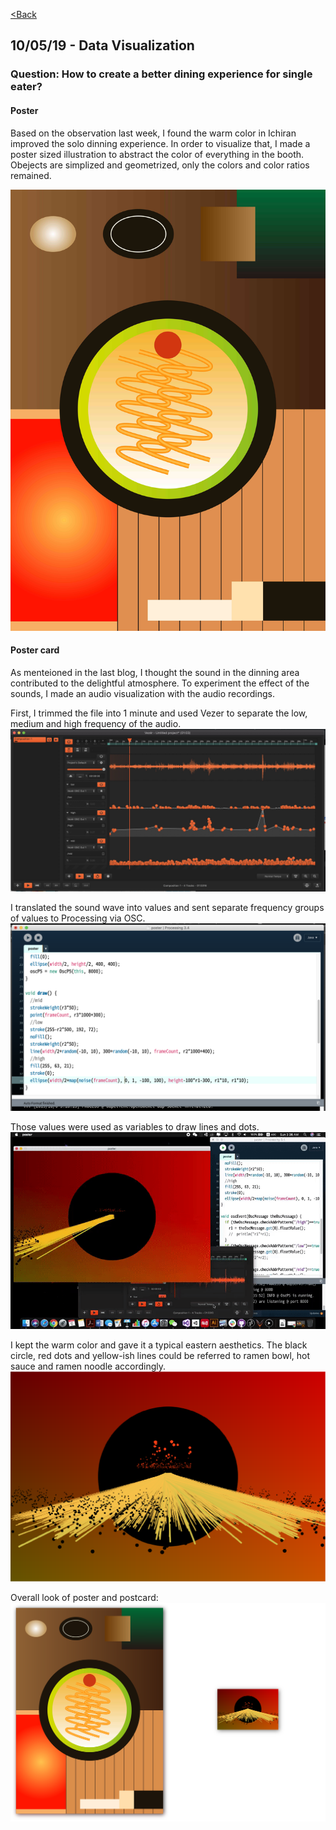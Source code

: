 [<Back](README.md)

## 10/05/19 - Data Visualization
### Question: How to create a better dining experience for single eater?
#### Poster
Based on the observation last week, I found the warm color in Ichiran improved the solo dinning experience. In order to visualize that, I made a poster sized illustration to abstract the color of everything in the booth. Obejects are simplized and geometrized, only the colors and color ratios remained. 

![img](img/poster.jpg)

#### Poster card
As menteioned in the last blog, I thought the sound in the dinning area contributed to the delightful atmosphere. To experiment the effect of the sounds, I made an audio visualization with the audio recordings.

First, I trimmed the file into 1 minute and used Vezer to separate the low, medium and high frequency of the audio.
![img](img/pvezer.jpg)

I translated the sound wave into values and sent separate frequency groups of values to Processing via OSC.
![img](img/pprocessing.png)

Those values were used as variables to draw lines and dots. 
![img](img/postcardprocess.gif)

I kept the warm color and gave it a typical eastern aesthetics. The black circle, red dots and yellow-ish lines could be referred to ramen bowl, hot sauce and ramen noodle accordingly.
![img](img/postcard.png)

Overall look of poster and postcard:
![img](img/post.png)
